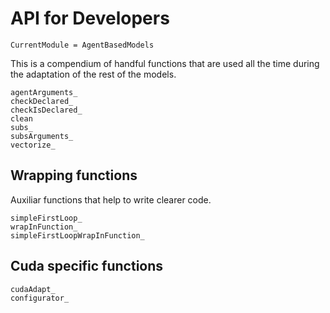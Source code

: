 # API for Developers

```@meta
CurrentModule = AgentBasedModels
```

This is a compendium of handful functions that are used all the time during the adaptation of the rest of the models.
```@docs
agentArguments_
checkDeclared_
checkIsDeclared_
clean
subs_
subsArguments_
vectorize_
```

## Wrapping functions
Auxiliar functions that help to write clearer code.

```@docs
simpleFirstLoop_
wrapInFunction_
simpleFirstLoopWrapInFunction_
```

## Cuda specific functions

```@docs
cudaAdapt_
configurator_
```